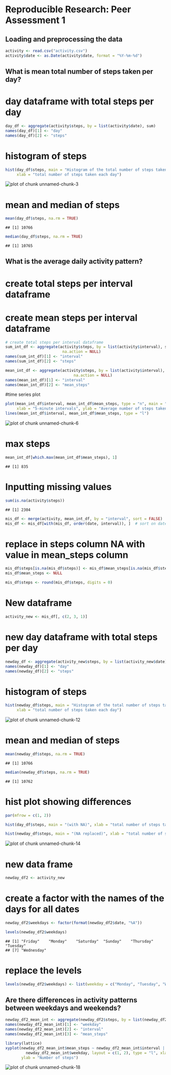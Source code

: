 # Reproducible Research: Peer Assessment 1


## Loading and preprocessing the data

```r
activity <- read.csv("activity.csv")
activity$date <- as.Date(activity$date, format = "%Y-%m-%d")
```

## What is mean total number of steps taken per day?
# day dataframe with total steps per day

```r
day_df <- aggregate(activity$steps, by = list(activity$date), sum)
names(day_df)[1] <- "day"
names(day_df)[2] <- "steps"
```
# histogram of steps

```r
hist(day_df$steps, main = "Histogram of the total number of steps taken each day",
     xlab = "total number of steps taken each day")
```

![plot of chunk unnamed-chunk-3](figure/unnamed-chunk-3.png) 
# mean and median of steps

```r
mean(day_df$steps, na.rm = TRUE)
```

```
## [1] 10766
```

```r
median(day_df$steps, na.rm = TRUE)
```

```
## [1] 10765
```
## What is the average daily activity pattern?
# create total steps per interval dataframe
# create mean steps per interval dataframe

```r
# create total steps per interval dataframe
sum_int_df <- aggregate(activity$steps, by = list(activity$interval), sum, na.rm = TRUE, 
                         na.action = NULL)
names(sum_int_df)[1] <- "interval"
names(sum_int_df)[2] <- "steps"

mean_int_df <- aggregate(activity$steps, by = list(activity$interval), mean, na.rm = TRUE, 
                              na.action = NULL)
names(mean_int_df)[1] <- "interval"
names(mean_int_df)[2] <- "mean_steps"
```
#time series plot

```r
plot(mean_int_df$interval, mean_int_df$mean_steps, type = "n", main = "Time Series Plot per 5-minute interval", 
     xlab = "5-minute intervals", ylab = "Average number of steps taken")
lines(mean_int_df$interval, mean_int_df$mean_steps, type = "l")
```

![plot of chunk unnamed-chunk-6](figure/unnamed-chunk-6.png) 
# max steps

```r
mean_int_df[which.max(mean_int_df$mean_steps), 1]
```

```
## [1] 835
```
# Inputting missing values

```r
sum(is.na(activity$steps))
```

```
## [1] 2304
```

```r
mis_df <- merge(activity, mean_int_df, by = "interval", sort = FALSE)  # merge dataframes
mis_df <- mis_df[with(mis_df, order(date, interval)), ]  # sort on date and interval optional
```
# replace in steps column NA with value in mean_steps column

```r
mis_df$steps[is.na(mis_df$steps)] <- mis_df$mean_steps[is.na(mis_df$steps)]
mis_df$mean_steps <- NULL 

mis_df$steps <- round(mis_df$steps, digits = 0)
```
# New dataframe

```r
activity_new <- mis_df[, c(2, 3, 1)]
```
# new day dataframe with total steps per day

```r
newday_df <- aggregate(activity_new$steps, by = list(activity_new$date), sum)
names(newday_df)[1] <- "day"
names(newday_df)[2] <- "steps"
```
# histogram of steps

```r
hist(newday_df$steps, main = "Histogram of the total number of steps taken each day",
     xlab = "total number of steps taken each day")
```

![plot of chunk unnamed-chunk-12](figure/unnamed-chunk-12.png) 
# mean and median of steps

```r
mean(newday_df$steps, na.rm = TRUE)
```

```
## [1] 10766
```

```r
median(newday_df$steps, na.rm = TRUE)
```

```
## [1] 10762
```
# hist plot showing differences

```r
par(mfrow = c(1, 2))

hist(day_df$steps, main = "(with NA)", xlab = "total number of steps taken each day")

hist(newday_df$steps, main = "(NA replaced)", xlab = "total number of steps taken each day")
```

![plot of chunk unnamed-chunk-14](figure/unnamed-chunk-14.png) 
# new data frame

```r
newday_df2 <- activity_new
```
# create a factor with the names of the days for all dates

```r
newday_df2$weekdays <- factor(format(newday_df2$date, "%A"))

levels(newday_df2$weekdays)
```

```
## [1] "Friday"    "Monday"    "Saturday"  "Sunday"    "Thursday"  "Tuesday"  
## [7] "Wednesday"
```
# replace the levels

```r
levels(newday_df2$weekdays) <- list(weekday = c("Monday", "Tuesday", "Wednesday", "Thursday", "Friday"), weekend = c("Saturday", "Sunday"))
```

## Are there differences in activity patterns between weekdays and weekends?

```r
newday_df2_mean_int <- aggregate(newday_df2$steps, by = list(newday_df2$weekdays, newday_df2$interval), mean, na.rm = TRUE, na.action = NULL)
names(newday_df2_mean_int)[1] <- "weekday"
names(newday_df2_mean_int)[2] <- "interval"
names(newday_df2_mean_int)[3] <- "mean_steps"

library(lattice)
xyplot(newday_df2_mean_int$mean_steps ~ newday_df2_mean_int$interval | 
         newday_df2_mean_int$weekday, layout = c(1, 2), type = "l", xlab = "Interval", 
       ylab = "Number of steps")
```

![plot of chunk unnamed-chunk-18](figure/unnamed-chunk-18.png) 




